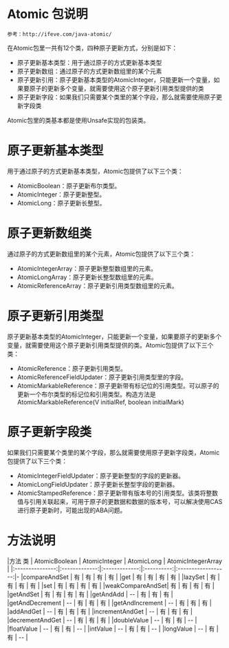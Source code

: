 Atomic 包说明
=======================

    参考：http://ifeve.com/java-atomic/

在Atomic包里一共有12个类，四种原子更新方式，分别是如下：

- 原子更新基本类型：用于通过原子的方式更新基本类型
- 原子更新数组：通过原子的方式更新数组里的某个元素
- 原子更新引用：原子更新基本类型的AtomicInteger，只能更新一个变量，如果要原子的更新多个变量，就需要使用这个原子更新引用类型提供的类
- 原子更新字段：如果我们只需要某个类里的某个字段，那么就需要使用原子更新字段类

Atomic包里的类基本都是使用Unsafe实现的包装类。

原子更新基本类型
================================

用于通过原子的方式更新基本类型，Atomic包提供了以下三个类：

- AtomicBoolean：原子更新布尔类型。
- AtomicInteger：原子更新整型。
- AtomicLong：原子更新长整型。


原子更新数组类
========================

通过原子的方式更新数组里的某个元素，Atomic包提供了以下三个类：

- AtomicIntegerArray：原子更新整型数组里的元素。
- AtomicLongArray：原子更新长整型数组里的元素。
- AtomicReferenceArray：原子更新引用类型数组里的元素。


原子更新引用类型
=======================

原子更新基本类型的AtomicInteger，只能更新一个变量，如果要原子的更新多个变量，就需要使用这个原子更新引用类型提供的类。Atomic包提供了以下三个类：

- AtomicReference：原子更新引用类型。
- AtomicReferenceFieldUpdater：原子更新引用类型里的字段。
- AtomicMarkableReference：原子更新带有标记位的引用类型。可以原子的更新一个布尔类型的标记位和引用类型。构造方法是AtomicMarkableReference(V initialRef, boolean initialMark)


原子更新字段类
=========================

如果我们只需要某个类里的某个字段，那么就需要使用原子更新字段类，Atomic包提供了以下三个类：

- AtomicIntegerFieldUpdater：原子更新整型的字段的更新器。
- AtomicLongFieldUpdater：原子更新长整型字段的更新器。
- AtomicStampedReference：原子更新带有版本号的引用类型。该类将整数值与引用关联起来，可用于原子的更数据和数据的版本号，可以解决使用CAS进行原子更新时，可能出现的ABA问题。

方法说明
========================


|方法 类          | AtomicBoolean | AtomicInteger | AtomicLong | AtomicIntegerArray |
|:---------------:|:-------------:|:-------------:|:----------:|:------------------:|-
|compareAndSet    |       有      |       有      |     有     |         有         |
|get              |       有      |       有      |     有     |         有         |
|lazySet          |       有      |       有      |     有     |         有         |
|set              |       有      |       有      |     有     |         有         |
|weakCompareAndSet|       有      |       有      |     有     |         有         |
|getAndSet        |       有      |       有      |     有     |         有         |
|getAndAdd        |       --      |       有      |     有     |         有         |
|getAndDecrement  |       --      |       有      |     有     |         有         |
|getAndIncrement  |       --      |       有      |     有     |         有         |
|addAndGet        |       --      |       有      |     有     |         有         |
|incrementAndGet  |       --      |       有      |     有     |         有         |
|decrementAndGet  |       --      |       有      |     有     |         有         |
|doubleValue      |       --      |       有      |     有     |         --         |
|floatValue       |       --      |       有      |     有     |         --         |
|intValue         |       --      |       有      |     有     |         --         |
|longValue        |       --      |       有      |     有     |         --         |
